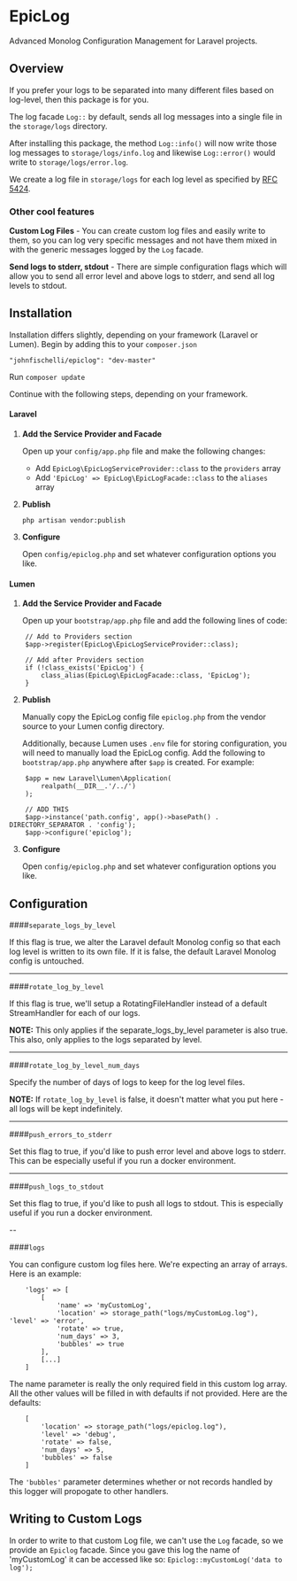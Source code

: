 # EpicLog

Advanced Monolog Configuration Management for Laravel projects.

## Overview
If you prefer your logs to be separated into many different files based on log-level, then this package is for you.

The log facade `Log::` by default, sends all log messages into a single file in the `storage/logs` directory.

After installing this package, the method `Log::info()` will now write those log messages to `storage/logs/info.log` and likewise `Log::error()` would write to `storage/logs/error.log`.

We create a log file in `storage/logs` for each log level as specified by [RFC 5424](http://tools.ietf.org/html/rfc5424).

### Other cool features

**Custom Log Files** - 
You can create custom log files and easily write to them, so you can log very specific messages and not have them mixed in with the generic messages logged by the `Log` facade. 

**Send logs to stderr, stdout** -
There are simple configuration flags which will allow you to send all error level and above logs to stderr, and send all log levels to stdout.

## Installation

Installation differs slightly, depending on your framework (Laravel or Lumen). Begin by adding this to your `composer.json`

```
"johnfischelli/epiclog": "dev-master"
```
Run `composer update`

Continue with the following steps, depending on your framework.

#### Laravel
1. **Add the Service Provider and Facade**
    
    Open up your `config/app.php` file and make the following changes:
    * Add `EpicLog\EpicLogServiceProvider::class` to the `providers` array
    * Add `'EpicLog' => EpicLog\EpicLogFacade::class` to the `aliases` array

2. **Publish**

    `php artisan vendor:publish`

3. **Configure**

    Open `config/epiclog.php` and set whatever configuration options you like.

#### Lumen
1. **Add the Service Provider and Facade**

    Open up your `bootstrap/app.php` file and add the following lines of code:
``` 
    // Add to Providers section
    $app->register(EpicLog\EpicLogServiceProvider::class);
    
    // Add after Providers section
    if (!class_exists('EpicLog') {
        class_alias(EpicLog\EpicLogFacade::class, 'EpicLog');
    }
```
2. **Publish**

    Manually copy the EpicLog config file `epiclog.php` from the vendor source to your Lumen config directory.

    Additionally, because Lumen uses `.env` file for storing configuration, you will need to manually load the EpicLog config.
Add the following to `bootstrap/app.php` anywhere after `$app` is created.  For example:
```
    $app = new Laravel\Lumen\Application(
        realpath(__DIR__.'/../')
    );

    // ADD THIS
    $app->instance('path.config', app()->basePath() . DIRECTORY_SEPARATOR . 'config');
    $app->configure('epiclog');
```

3. **Configure**

    Open `config/epiclog.php` and set whatever configuration options you like.

## Configuration

####`separate_logs_by_level`

If this flag is true, we alter the Laravel default Monolog config so that each log level is written to its own file. If it is false, the default Laravel Monolog config is untouched.

---

####`rotate_log_by_level`

If this flag is true, we'll setup a RotatingFileHandler instead of a default StreamHandler for each of our logs.

**NOTE:** This only applies if the separate_logs_by_level parameter is also true. This also, only applies to the logs separated by level.

___

####`rotate_log_by_level_num_days`

Specify the number of days of logs to keep for the log level files.

**NOTE:** If `rotate_log_by_level` is false, it doesn't matter what you put here - all logs will be kept indefinitely.

---

####`push_errors_to_stderr`

Set this flag to true, if you'd like to push error level and above logs
to stderr. This can be especially useful if you run a docker environment.

---

####`push_logs_to_stdout`

Set this flag to true, if you'd like to push all logs to stdout. This is especially useful if you run a docker environment.

--

####`logs`

You can configure custom log files here. We're expecting an array of arrays. Here is an example:

```
	'logs' => [
		[
			'name' => 'myCustomLog',
			'location' => storage_path("logs/myCustomLog.log"),			'level' => 'error',
			'rotate' => true,
			'num_days' => 3,
			'bubbles' => true
		],
		[...]
	]
```

The name parameter is really the only required field in this custom log array. All the other values will be filled in with defaults if not provided. Here are the defaults:

```
	[
		'location' => storage_path("logs/epiclog.log"),
		'level' => 'debug',
     	'rotate' => false, 
		'num_days' => 5,
		'bubbles' => false
	]
```

The `'bubbles'` parameter determines whether or not records handled by this logger will propogate to other handlers.


## Writing to Custom Logs

In order to write to that custom Log file, we can't use the `Log` facade, so we provide an `Epiclog` facade. Since you gave this log the name of 'myCustomLog' it can be accessed like so: `Epiclog::myCustomLog('data to log');`

